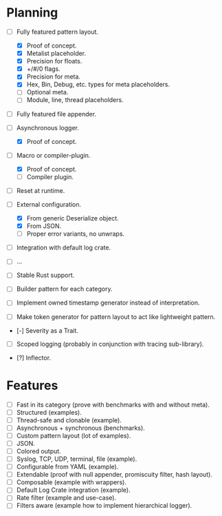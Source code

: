 # Planning
- [ ] Fully featured pattern layout.
  - [x] Proof of concept.
  - [x] Metalist placeholder.
  - [x] Precision for floats.
  - [x] +/#/0 flags.
  - [x] Precision for meta.
  - [x] Hex, Bin, Debug, etc. types for meta placeholders.
  - [ ] Optional meta.
  - [ ] Module, line, thread placeholders.  
- [ ] Fully featured file appender.
- [ ] Asynchronous logger.
  - [x] Proof of concept.
- [ ] Macro or compiler-plugin.
  - [x] Proof of concept.
  - [ ] Compiler plugin.
- [ ] Reset at runtime.
- [ ] External configuration.
  - [x] From generic Deserialize object.
  - [x] From JSON.
  - [ ] Proper error variants, no unwraps.
- [ ] Integration with default log crate.
- [ ] ...
- [ ] Stable Rust support.
- [ ] Builder pattern for each category.

- [ ] Implement owned timestamp generator instead of interpretation.
- [ ] Make token generator for pattern layout to act like lightweight pattern.
- [-] Severity as a Trait.
- [ ] Scoped logging (probably in conjunction with tracing sub-library).
- [?] Inflector.

# Features
- [ ] Fast in its category (prove with benchmarks with and without meta).
- [ ] Structured (examples).
- [ ] Thread-safe and clonable (example).
- [ ] Asynchronous + synchronous (benchmarks).
- [ ] Custom pattern layout (lot of examples).
- [ ] JSON.
- [ ] Colored output.
- [ ] Syslog, TCP, UDP, terminal, file (example).
- [ ] Configurable from YAML (example).
- [ ] Extendable (proof with null appender, promiscuity filter, hash layout).
- [ ] Composable (example with wrappers).
- [ ] Default Log Crate integration (example).
- [ ] Rate filter (example and use-case).
- [ ] Filters aware (example how to implement hierarchical logger).
